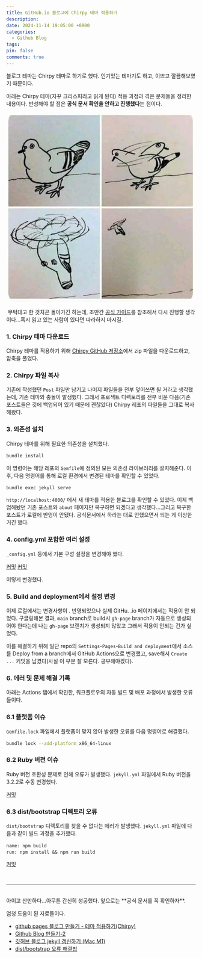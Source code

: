 ```yaml
---
title: GitHub.io 블로그에 Chirpy 테마 적용하기
description: 
date: 2024-11-14 19:05:00 +0900
categories:
  - Github Blog
tags: 
pin: false
comments: true
---
```



블로그 테마는 Chirpy 테마로 하기로 했다. 인기있는 테마기도 하고, 이쁘고 깔끔해보였기 때문이다. 

아래는 Chirpy 테마(자꾸 크리스피라고 읽게 된다) 적용 과정과 겪은 문제들을 정리한 내용이다. 반성해야 할 점은 **공식 문서 확인을 안하고 진행했다**는 점이다. 

![Image](/assets/images/24/1114-1.jpeg)

![]()
무턱대고 한 것치곤 돌아가긴 하는데, 조만간 [공식 가이드](https://chirpy.cotes.page/posts/getting-started/)를 참조해서 다시 진행할 생각이다...혹시 읽고 있는 사람이 있다면 따라하지 마시길.

### 1. Chirpy 테마 다운로드
Chirpy 테마를 적용하기 위해 [Chirpy GitHub 저장소](https://github.com/cotes2020/jekyll-theme-chirpy)에서 zip 파일을 다운로드하고, 압축을 풀었다. 

### 2. Chirpy 파일 복사
기존에 작성했던 `Post` 파일만 남기고 나머지 파일들을 전부 덮어쓰면 될 거라고 생각했는데, 기존 테마와 충돌이 발생했다. 그래서 프로젝트 디렉토리를 전부 비운 다음(기존 포스트들은 깃에 백업되어 있기 때문에 괜찮았다) Chirpy 레포의 파일들을 그대로 복사해왔다.

### 3. 의존성 설치
Chirpy 테마를 위해 필요한 의존성을 설치했다.

```bash
bundle install
```

이 명령어는 해당 레포의 `Gemfile`에 정의된 모든 의존성 라이브러리를 설치해준다. 이후, 다음 명령어를 통해 로컬 환경에서 변경된 테마를 확인할 수 있었다.

```bash
bundle exec jekyll serve
```

`http://localhost:4000/` 에서 새 테마를 적용한 블로그를 확인할 수 있었다. 이제 백업해놨던 기존 포스트와 `about` 페이지만 복구하면 되겠다고 생각했다...그리고 복구한 포스트가 로컬에 반영이 안됐다. 공식문서에서 하라는 대로 안했으면서 되는 게 이상한 거긴 했다.

### 4.  config.yml 포함한 여러 설정
`_config.yml` 등에서 기본 구성 설정을 변경해야 했다.   

[커밋](https://github.com/jm3789/jm3789.github.io/commit/8f8c1890c66e843e6e649c91a4d23ea10a0df639)
[커밋](https://github.com/jm3789/jm3789.github.io/commit/a4a0c0f869492d1bf0c4dc744de4c48f312e2c67) 

이렇게 변경했다.


### 5. Build and deployment에서 설정 변경

이제 로컬에서는 변경사항이 .  반영되었으나 실제 GitHu. .io 페이지에서는 적용이 안 되었다. 구글링해본 결과, `main` branch로 build시 `gh-page` branch가 자동으로 생성되어야 한다는데 나는 `gh-page` 브랜치가 생성되지 않았고 그래서 적용이 안되는 건가 싶었다.

이를 해결하기 위해 일단 repo의 `Settings`-`Pages`-`Build and deployment`에서 소스를 Deploy from a branch에서 GitHub Actions으로 변경했고, save해서 `Create ...` 커밋을 남겼다(사실 이 부분 잘 모른다. 공부해야겠다).

### 6. 에러 및 문제 해결 기록
아래는 Actions 탭에서 확인한, 워크플로우의 자동 빌드 및 배포 과정에서 발생한 오류들이다.

### 6.1 플랫폼 이슈

`Gemfile.lock` 파일에서 플랫폼이 맞지 않아 발생한 오류를 다음 명령어로 해결했다.
```bash
bundle lock --add-platform x86_64-linux
```

### 6.2 Ruby 버전 이슈

Ruby 버전 호환성 문제로 인해 오류가 발생했다. `jekyll.yml` 파일에서 Ruby 버전을 3.2.2로 수동 변경했다.  

[커밋](https://github.com/jm3789/jm3789.github.io/commit/2939ea820ec2527570742b0b568cb04a9adaab55)

### 6.3 dist/bootstrap 디렉토리 오류

`dist/bootstrap` 디렉토리를 찾을 수 없다는 에러가 발생했다. `jekyll.yml` 파일에 다음과 같이 빌드 과정을 추가했다.  

`name: npm build`  
`run: npm install && npm run build`  

[커밋](https://github.com/jm3789/jm3789.github.io/commit/e68132244cf3d3193be6d2132c0a3205d9bb4c6b)

<br/>

___
<br/>
아이고 산만하다...아무튼 간신히 성공했다. 앞으로는 **공식 문서를 꼭 확인하자**.

엄청 도움이 된 자료들이다.
- [github pages 블로그 만들기 - 테마 적용하기(Chirpy)](https://ree31206.tistory.com/entry/github-pages-%EB%B8%94%EB%A1%9C%EA%B7%B8-%EB%A7%8C%EB%93%A4%EA%B8%B0-%ED%85%8C%EB%A7%88-%EC%A0%81%EC%9A%A9%ED%95%98%EA%B8%B0Chirpy)
- [Github Blog 만들기-2](https://velog.io/@hashnsalt/Github-Blog-%EB%A7%8C%EB%93%A4%EA%B8%B0-2)
- [깃허브 블로그 jekyll 갱신하기 (Mac M1)](https://taejoone.jeju.onl/posts/2022-08-31-renewal-jekyll-github-pages/#3-%EA%B9%83%ED%97%88%EB%B8%8C-action-%EB%B0%B0%ED%8F%AC-%EC%98%A4%EB%A5%98-%EB%B0%9C%EC%83%9D)
- [dist/bootstrap 오류 해결법](https://github.com/cotes2020/jekyll-theme-chirpy/discussions/1809)

